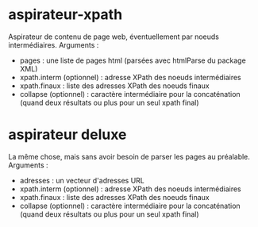 # aspirateur-xpath
Aspirateur de contenu de page web, éventuellement par noeuds intermédiaires. 
Arguments :
- pages : une liste de pages html (parsées avec htmlParse du package XML)
- xpath.interm (optionnel) : adresse XPath des noeuds intermédiaires
- xpath.finaux : liste des adresses XPath des noeuds finaux
- collapse (optionnel) : caractère intermédiaire pour la concaténation (quand deux résultats ou plus pour un seul xpath final)

# aspirateur deluxe
La même chose, mais sans avoir besoin de parser les pages au préalable.
Arguments :
- adresses : un vecteur d'adresses URL
- xpath.interm (optionnel) : adresse XPath des noeuds intermédiaires
- xpath.finaux : liste des adresses XPath des noeuds finaux
- collapse (optionnel) : caractère intermédiaire pour la concaténation (quand deux résultats ou plus pour un seul xpath final)

